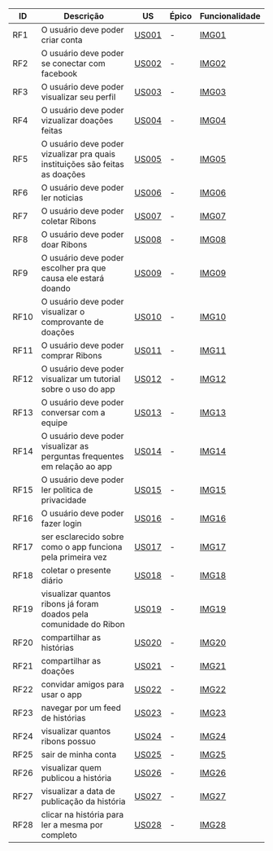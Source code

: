 
| ID   | Descrição | US | Épico | Funcionalidade  |
| ---- | --------- | -- | ---------- | ---------- |
| RF1  | O usuário deve poder criar conta |[US001](https://github.com/requisitos-2019-1/Ribon/wiki/Crit%C3%A9rios-de-aceita%C3%A7%C3%A3o#us001--criar-conta)|-|[IMG01](https://github.com/requisitos-2019-1/Ribon/wiki/Imagens#img01)| 
| RF2  | O usuário deve poder se conectar com facebook|[US002](https://github.com/requisitos-2019-1/Ribon/wiki/Crit%C3%A9rios-de-aceita%C3%A7%C3%A3o#us002--conectar-com-o-facebook)|-|[IMG02](https://github.com/requisitos-2019-1/Ribon/wiki/Imagens#img02)| 
| RF3  | O usuário deve poder visualizar seu perfil|[US003](https://github.com/requisitos-2019-1/Ribon/wiki/Crit%C3%A9rios-de-aceita%C3%A7%C3%A3o#us003--visualizar-meu-perfil)|-|[IMG03](https://github.com/requisitos-2019-1/Ribon/wiki/Imagens#img03)|
| RF4  | O usuário deve poder vizualizar doações feitas|[US004](https://github.com/requisitos-2019-1/Ribon/wiki/Crit%C3%A9rios-de-aceita%C3%A7%C3%A3o#us004--visualizar-as-doa%C3%A7%C3%B5es-feitas)|-|[IMG04](https://github.com/requisitos-2019-1/Ribon/wiki/Imagens#img04)|
| RF5  | O usuário deve poder vizualizar pra quais instituições são feitas as doações|[US005](https://github.com/requisitos-2019-1/Ribon/wiki/Crit%C3%A9rios-de-aceita%C3%A7%C3%A3o#us005--visualizar-para-quais-institui%C3%A7%C3%B5es-s%C3%A3o-feitas-as-doa%C3%A7%C3%B5es)|-|[IMG05](https://github.com/requisitos-2019-1/Ribon/wiki/Imagens#img05)|
| RF6  | O usuário deve poder ler noticias|[US006](https://github.com/requisitos-2019-1/Ribon/wiki/Crit%C3%A9rios-de-aceita%C3%A7%C3%A3o#us006--ler-not%C3%ADcias)|-|[IMG06](https://github.com/requisitos-2019-1/Ribon/wiki/Imagens#img06)|
| RF7  | O usuário deve poder coletar Ribons|[US007](https://github.com/requisitos-2019-1/Ribon/wiki/Crit%C3%A9rios-de-aceita%C3%A7%C3%A3o#us007--coletar-ribons)|-|[IMG07](https://github.com/requisitos-2019-1/Ribon/wiki/Imagens#img07)|
| RF8  | O usuário deve poder doar Ribons|[US008](https://github.com/requisitos-2019-1/Ribon/wiki/Crit%C3%A9rios-de-aceita%C3%A7%C3%A3o#us008--doar-ribons)|-|[IMG08](https://github.com/requisitos-2019-1/Ribon/wiki/Imagens#img08)|
| RF9  | O usuário deve poder escolher pra que causa ele estará doando|[US009](https://github.com/requisitos-2019-1/Ribon/wiki/Crit%C3%A9rios-de-aceita%C3%A7%C3%A3o#us009--ter-liberdade-para-escolher-a-causa-que-estarei-ajudando)|-|[IMG09](https://github.com/requisitos-2019-1/Ribon/wiki/Imagens#img09)|
| RF10 | O usuário deve poder visualizar o comprovante de doações|[US010](https://github.com/requisitos-2019-1/Ribon/wiki/Crit%C3%A9rios-de-aceita%C3%A7%C3%A3o#us010--visualizar-um-comprovante-de-doa%C3%A7%C3%B5es)|-|[IMG10](https://github.com/requisitos-2019-1/Ribon/wiki/Imagens#img10)|
| RF11 | O usuário deve poder comprar Ribons|[US011](https://github.com/requisitos-2019-1/Ribon/wiki/Crit%C3%A9rios-de-aceita%C3%A7%C3%A3o#us011---comprar-ribons)|-|[IMG11](https://github.com/requisitos-2019-1/Ribon/wiki/Imagens#img11)|
| RF12 | O usuário deve poder visualizar um tutorial sobre o uso do app|[US012](https://github.com/requisitos-2019-1/Ribon/wiki/Crit%C3%A9rios-de-aceita%C3%A7%C3%A3o#us012---visualizar-um-tutorial)|-|[IMG12](https://github.com/requisitos-2019-1/Ribon/wiki/Imagens#img12)|
| RF13 | O usuário deve poder conversar com a equipe|[US013](https://github.com/requisitos-2019-1/Ribon/wiki/Crit%C3%A9rios-de-aceita%C3%A7%C3%A3o#us013---entrar-em-contato-com-a-equipe-do-app)|-|[IMG13](https://github.com/requisitos-2019-1/Ribon/wiki/Imagens#img13)|
| RF14 | O usuário deve poder visualizar as perguntas frequentes em relação ao app|[US014](https://github.com/requisitos-2019-1/Ribon/wiki/Crit%C3%A9rios-de-aceita%C3%A7%C3%A3o#us014---ter-acesso-%C3%A0s-perguntas-frequentes)|-|[IMG14](https://github.com/requisitos-2019-1/Ribon/wiki/Imagens#img14)|
| RF15 | O usuário deve poder ler politica de privacidade |[US015](https://github.com/requisitos-2019-1/Ribon/wiki/Crit%C3%A9rios-de-aceita%C3%A7%C3%A3o#us015---ler-a-pol%C3%ADtica-de-privacidade)|-|[IMG15](https://github.com/requisitos-2019-1/Ribon/wiki/Imagens#img15)|
| RF16 | O usuário deve poder fazer login|[US016](https://github.com/requisitos-2019-1/Ribon/wiki/Crit%C3%A9rios-de-aceita%C3%A7%C3%A3o#us016---fazer-login)|-|[IMG16](https://github.com/requisitos-2019-1/Ribon/wiki/Imagens#img16)|
| RF17 | ser esclarecido sobre como o app funciona pela primeira vez|[US017](https://github.com/requisitos-2019-1/Ribon/wiki/Crit%C3%A9rios-de-aceita%C3%A7%C3%A3o#us017---ser-esclarecido-sobre-como-o-app-funciona-pela-primeira-vez)|-|[IMG17](https://github.com/requisitos-2019-1/Ribon/wiki/Imagens#img17)| 
| RF18 | coletar o presente diário|[US018](https://github.com/requisitos-2019-1/Ribon/wiki/Crit%C3%A9rios-de-aceita%C3%A7%C3%A3o#us018---coletar-o-presente-di%C3%A1rio)|-|[IMG18](https://github.com/requisitos-2019-1/Ribon/wiki/Imagens#img18)|
| RF19 | visualizar quantos ribons já foram doados pela comunidade do Ribon |[US019](https://github.com/requisitos-2019-1/Ribon/wiki/Crit%C3%A9rios-de-aceita%C3%A7%C3%A3o#us019---visualizar-quantos-ribons-j%C3%A1-foram-doados-pela-comunidade-do-ribon)|-|[IMG19](https://github.com/requisitos-2019-1/Ribon/wiki/Imagens#img19)|
| RF20 | compartilhar as histórias |[US020](https://github.com/requisitos-2019-1/Ribon/wiki/Crit%C3%A9rios-de-aceita%C3%A7%C3%A3o#us020--compartilhar-as-hist%C3%B3rias)|-|[IMG20](https://github.com/requisitos-2019-1/Ribon/wiki/Imagens#img20)|
| RF21 | compartilhar as doações |[US021](https://github.com/requisitos-2019-1/Ribon/wiki/Crit%C3%A9rios-de-aceita%C3%A7%C3%A3o#us021--compartilhar-as-doa%C3%A7%C3%B5es)|-|[IMG21](https://github.com/requisitos-2019-1/Ribon/wiki/Imagens#img21)|
| RF22 | convidar amigos para usar o app |[US022](https://github.com/requisitos-2019-1/Ribon/wiki/Crit%C3%A9rios-de-aceita%C3%A7%C3%A3o#us022--convidar-amigos-para-usar-o-app)|-|[IMG22](https://github.com/requisitos-2019-1/Ribon/wiki/Imagens#img22)|
| RF23 | navegar por um feed de histórias |[US023](https://github.com/requisitos-2019-1/Ribon/wiki/Crit%C3%A9rios-de-aceita%C3%A7%C3%A3o#us023--navegar-por-um-feed-de-hist%C3%B3rias)|-|[IMG23](https://github.com/requisitos-2019-1/Ribon/wiki/Imagens#img23)|
| RF24 | visualizar quantos ribons possuo |[US024](https://github.com/requisitos-2019-1/Ribon/wiki/Crit%C3%A9rios-de-aceita%C3%A7%C3%A3o#us024--visualizar-quantos-ribons-possuo)|-|[IMG24](https://github.com/requisitos-2019-1/Ribon/wiki/Imagens#img24)|
| RF25 | sair de minha conta |[US025](https://github.com/requisitos-2019-1/Ribon/wiki/Crit%C3%A9rios-de-aceita%C3%A7%C3%A3o#us025--sair-de-minha-conta)|-|[IMG25](https://github.com/requisitos-2019-1/Ribon/wiki/Imagens#img25)|
| RF26 | visualizar quem publicou a história |[US026](https://github.com/requisitos-2019-1/Ribon/wiki/Crit%C3%A9rios-de-aceita%C3%A7%C3%A3o#us026--visualizar-quem-publicou-a-hist%C3%B3ria)|-|[IMG26](https://github.com/requisitos-2019-1/Ribon/wiki/Imagens#img26)|
| RF27 |  visualizar a data de publicação da história |[US027](https://github.com/requisitos-2019-1/Ribon/wiki/Crit%C3%A9rios-de-aceita%C3%A7%C3%A3o#us027--visualizar-a-data-de-publica%C3%A7%C3%A3o-da-hist%C3%B3ria)|-|[IMG27](https://github.com/requisitos-2019-1/Ribon/wiki/Imagens#img27)|
| RF28 | clicar na história para ler a mesma por completo |[US028](https://github.com/requisitos-2019-1/Ribon/wiki/Crit%C3%A9rios-de-aceita%C3%A7%C3%A3o#us028--clicar-na-hist%C3%B3ria-para-ler-a-mesma-por-completo)|-|[IMG28](https://github.com/requisitos-2019-1/Ribon/wiki/Imagens#img28)|
